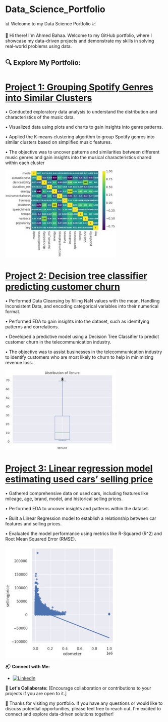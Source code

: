 # Data_Science_Portfolio
📊 Welcome to my Data Science Portfolio 📈

👋 Hi there! I'm Ahmed Bahaa. Welcome to my GitHub portfolio, where I showcase my data-driven projects and demonstrate my skills in solving real-world problems using data.

🔍 Explore My Portfolio:
---------------------------------------------------------
# [Project 1: Grouping Spotify Genres into Similar Clusters](https://github.com/Ahmed8501/Data-Science-Projects/blob/main/Clustering_Spotify_Genres.ipynb)

• Conducted exploratory data analysis to understand the distribution and characteristics of the music data.

• Visualized data using plots and charts to gain insights into genre patterns.

• Applied the K-means clustering algorithm to group Spotify genres into similar 
clusters based on simplified music features.

• The objective was to uncover patterns and similarities between different music 
genres and gain insights into the musical characteristics shared within each cluster

![](/Spotify.jpg)

# [Project 2: Decision tree classifier predicting customer churn](https://github.com/Ahmed8501/Data-Science-Projects/blob/main/Classification_Customer_churn.ipynb)

• Performed Data Cleansing by filling NaN values with the mean, Handling Inconsistent Data, and encoding categorical variables into their numerical format.

• Performed EDA to gain insights into the dataset, such as identifying patterns and correlations.

• Developed a predictive model using a Decision Tree Classifier to predict 
customer churn in the telecommunication industry.

• The objective was to assist businesses in the telecommunication industry to 
identify customers who are most likely to churn to help in minimizing revenue 
loss.

![](/Churn.jpg)

# [Project 3: Linear regression model estimating used cars’ selling price](https://github.com/Ahmed8501/Data-Science-Projects/blob/main/Linear%20Regression.ipynb)

• Gathered comprehensive data on used cars, including features like mileage, age, brand, model, and historical selling prices.

• Performed EDA to uncover insights and patterns within the dataset.

• Built a Linear Regression model to establish a relationship between car features and selling prices.

• Evaluated the model performance using metrics like R-Squared (R^2) and Root Mean Squared Error (RMSE).

![](/Regression.jpg)

📬 **Connect with Me:**
- <a href="https://www.linkedin.com/in/ahmed-bahaa-873002222/"><img src="https://img.shields.io/badge/LinkedIn-Connect-blue?style=for-the-badge&logo=linkedin" alt="LinkedIn"></a>

💬 **Let's Collaborate:**
[Encourage collaboration or contributions to your projects if you are open to it.]

🙌 Thanks for visiting my portfolio. If you have any questions or would like to discuss potential opportunities, please feel free to reach out. I'm excited to connect and explore data-driven solutions together!





